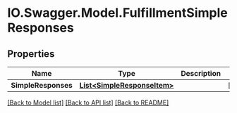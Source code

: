 # IO.Swagger.Model.FulfillmentSimpleResponses
## Properties

Name | Type | Description | Notes
------------ | ------------- | ------------- | -------------
**SimpleResponses** | [**List&lt;SimpleResponseItem&gt;**](SimpleResponseItem.md) |  | [optional] 

[[Back to Model list]](../README.md#documentation-for-models) [[Back to API list]](../README.md#documentation-for-api-endpoints) [[Back to README]](../README.md)

